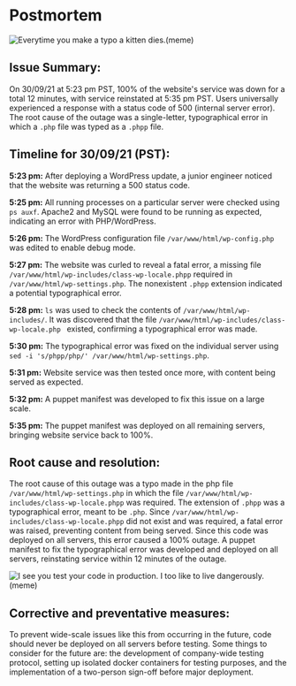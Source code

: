 # Postmortem
![Everytime you make a typo a kitten dies.(meme)](http://s2.quickmeme.com/img/35/3502d765ce5788d4a0c6f88ff8ec0d9d65e0473c089e7e9cd429e0bf8e0d1ebf.jpg)
## Issue Summary:
On 30/09/21 at 5:23 pm PST, 100% of the website's service was down for a total 12 minutes, with service reinstated at 5:35 pm PST. Users universally experienced a response with a status code of 500 (internal server error). The root cause of the outage was a single-letter, typographical error in which a `.php` file was typed as a `.phpp` file.

## Timeline for 30/09/21 (PST):
**5:23 pm:** After deploying a WordPress update, a junior engineer noticed that the website was returning a 500 status code.

**5:25 pm:** All running processes on a particular server were checked using `ps auxf`. Apache2 and MySQL were found to be running as expected, indicating an error with PHP/WordPress.

**5:26 pm:** The WordPress configuration file `/var/www/html/wp-config.php` was edited to enable debug mode.

**5:27 pm:** The website was curled to reveal a fatal error, a missing file `/var/www/html/wp-includes/class-wp-locale.phpp` required in `/var/www/html/wp-settings.php`. The nonexistent `.phpp` extension indicated a potential typographical error.

**5:28 pm:** `ls` was used to check the contents of  `/var/www/html/wp-includes/`.  It was discovered that the file `/var/www/html/wp-includes/class-wp-locale.php ` existed, confirming a typographical error was made.

**5:30 pm:** The typographical error was fixed on the individual server using `sed -i 's/phpp/php/' /var/www/html/wp-settings.php`. 

**5:31 pm:** Website service was then tested once more, with content being served as expected.

**5:32 pm:** A puppet manifest was developed to fix this issue on a large scale.

**5:35 pm:** The puppet manifest was deployed on all remaining servers, bringing website service back to 100%. 

## Root cause and resolution:
The root cause of this outage was a typo made in the php file `/var/www/html/wp-settings.php` in which the file `/var/www/html/wp-includes/class-wp-locale.phpp` was required. The extension of `.phpp` was a typographical error, meant to be `.php`. Since `/var/www/html/wp-includes/class-wp-locale.phpp` did not exist and was required, a fatal error was raised, preventing content from being served. Since this code was deployed on all servers, this error caused a 100% outage. A puppet manifest to fix the typographical error was developed and deployed on all servers, reinstating service within 12 minutes of the outage.

![I see you test your code in production. I too like to live dangerously.(meme)](http://virtser.net/images/test_automation.jpg)
## Corrective and preventative measures:
To prevent wide-scale issues like this from occurring in the future, code should never be deployed on all servers before testing. Some things to consider for the future are: the development of company-wide testing protocol, setting up isolated docker containers for testing purposes, and the implementation of a two-person sign-off before major deployment.
